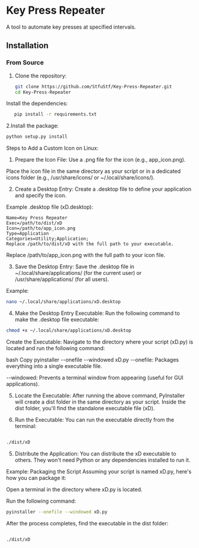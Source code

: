 # Key Press Repeater

A tool to automate key presses at specified intervals.

## Installation

### From Source

1. Clone the repository:
   ```bash
   git clone https://github.com/StfuStf/Key-Press-Repeater.git
   cd Key-Press-Repeater
Install the dependencies:

````bash
   pip install -r requirements.txt
````

2.Install the package:

````bash
python setup.py install
````


Steps to Add a Custom Icon on Linux:
1. Prepare the Icon File:
Use a .png file for the icon (e.g., app_icon.png).

Place the icon file in the same directory as your script or in a dedicated icons folder (e.g., /usr/share/icons/ or ~/.local/share/icons/).

2. Create a Desktop Entry:
Create a .desktop file to define your application and specify the icon.

Example .desktop file (xD.desktop):


````[Desktop Entry]
Name=Key Press Repeater
Exec=/path/to/dist/xD
Icon=/path/to/app_icon.png
Type=Application
Categories=Utility;Application;
Replace /path/to/dist/xD with the full path to your executable.
````

Replace /path/to/app_icon.png with the full path to your icon file.

3. Save the Desktop Entry:
Save the .desktop file in ~/.local/share/applications/ (for the current user) or /usr/share/applications/ (for all users).

Example:

````bash
nano ~/.local/share/applications/xD.desktop
````
4. Make the Desktop Entry Executable:
Run the following command to make the .desktop file executable:

````bash
chmod +x ~/.local/share/applications/xD.desktop
````
Create the Executable:
Navigate to the directory where your script (xD.py) is located and run the following command:

bash
Copy
pyinstaller --onefile --windowed xD.py
--onefile: Packages everything into a single executable file.

--windowed: Prevents a terminal window from appearing (useful for GUI applications).

5. Locate the Executable:
After running the above command, PyInstaller will create a dist folder in the same directory as your script. Inside the dist folder, you'll find the standalone executable file (xD).

6. Run the Executable:
You can run the executable directly from the terminal:

````bash

./dist/xD
````
5. Distribute the Application:
You can distribute the xD executable to others. They won't need Python or any dependencies installed to run it.

Example: Packaging the Script
Assuming your script is named xD.py, here's how you can package it:

Open a terminal in the directory where xD.py is located.

Run the following command:

````bash
pyinstaller --onefile --windowed xD.py
````
After the process completes, find the executable in the dist folder:

````bash

./dist/xD
````
